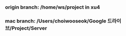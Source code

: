 ### origin branch: /home/ws/project in xu4
### mac branch: /Users/choiwooseok/Google 드라이브/Project/Server
